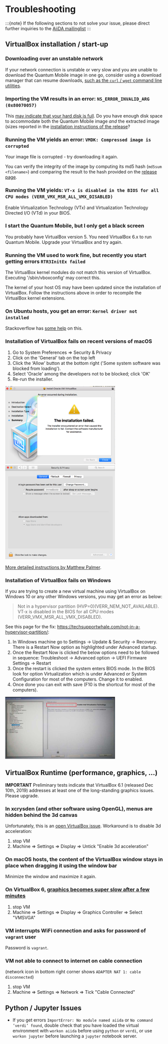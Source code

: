 # Troubleshooting

:::{note}
If the following sections to not solve your issue,
please direct further inquiries to the [AiiDA mailinglist](http://www.aiida.net/mailing-list/)
:::

## VirtualBox installation / start-up

### Downloading over an unstable network

If your network connection is unstable or very slow and you are unable to download the Quantum Mobile image in one go, consider using a download manager that can resume downloads, [such as the `curl` / `wget` command line utilities](https://superuser.com/a/529951/345438).

### Importing the VM results in an error: `NS_ERROR_INVALID_ARG (0x80070057)`

This [may indicate that your hard disk is full](https://www.virtualbox.org/ticket/18343).
Do you have enough disk space to accommodate both the Quantum Mobile image *and* the extracted image (sizes reported in the [installation instructions of the release](https://github.com/marvel-nccr/quantum-mobile/releases)?

### Running the VM yields an error: `VMDK: Compressed image is corrupted`

Your image file is corrupted - try downloading it again.

You can verify the integrity of the image by computing its md5 hash (`md5sum <filename>`) and comparing the result to the hash provided on the [release page](https://github.com/marvel-nccr/quantum-mobile/releases).

### Running the VM yields: `VT-x is disabled in the BIOS for all CPU modes (VERR_VMX_MSR_ALL_VMX_DISABLED)`

Enable Virtualization Technology (VTx) and Virtualization Technology Directed I/O (VTd) in your BIOS.

### I start the Quantum Mobile, but I only get a black screen

You probably have VirtualBox version 5. You need VirtualBox 6.x to run Quantum Mobile. Upgrade your VirtualBox and try again.

### Running the VM used to work fine, but recently you start getting errors `RTR3InitEx failed`

The VirtualBox kernel modules do not match this version of VirtualBox.
Executing '/sbin/vboxconfig' may correct this.

The kernel of your host OS may have been updated since the installation of VirtualBox. Follow the instructions above in order to recompile the VirtualBox kernel extensions.

### On Ubuntu hosts, you get an error: `Kernel driver not installed`

Stackoverflow has [some help](https://askubuntu.com/questions/920689/how-to-fix-modprobe-vboxdrv-error-in-virtualbox) on this.

### Installation of VirtualBox fails on recent versions of macOS

1. Go to System Preferences => Security & Privacy
2. Click on the 'General' tab on the top left
3. Click the ‘Allow’ button at the bottom right ('Some system software was blocked from loading').
4. Select 'Oracle' among the developers not to be blocked; click 'OK'
5. Re-run the installer.

<img src="images/mac_install_failed.png" width="350px">

<img src="images/mac_security_settings.png" width="350px">

[More detailed instructions by Matthew Palmer](https://matthewpalmer.net/blog/2017/12/10/install-virtualbox-mac-high-sierra/index.html).

### Installation of VirtualBox fails on Windows

If you are trying to create a new virtual machine using VirtualBox on Windows 10 or any other Windows versions, you may get an error as below:

> Not in a hypervisor partition (HVP=0)(VERR_NEM_NOT_AVAILABLE).
> VT-x is disabled in the BIOS for all CPU modes (VERR_VMX_MSR_ALL_VMX_DISABLED).

See this page for the fix: <https://techsupportwhale.com/not-in-a-hypervisor-partition/>:

1. In Windows machine go to Settings -> Update & Security -> Recovery. There is a Restart Now option as highlighted under Advanced startup.
2. Once the Restart Now is clicked the below options need to be followed in sequence: Troubleshoot → Advanced option → UEFI Firmware Settings → Restart
3. Once the restart is clicked the system enters BIOS mode. In the BIOS look for option Virtualization which is under Advanced or System Configuration for most of the computers. Change it to enabled.
4. Once done you can exit with save (F10 is the shortcut for most of the computers).

<img src="images/Enable-virtualization-in-Windows.jpg" width="350px">

## VirtualBox Runtime (performance, graphics, ...)

**IMPORTANT** Preliminary tests indicate that VirtualBox 6.1 (released Dec 10th, 2019) addresses at least one of the long-standing graphics issues. Please upgrade.

### In xcrysden (and other software using OpenGL), menus are hidden behind the 3d canvas

Unfortunately, this is an [open VirtualBox issue](https://www.virtualbox.org/ticket/11596#comment:4). Workaround is to disable 3d acceleration:

1. stop VM
2. Machine => Settings => Display => Untick "Enable 3d acceleration"  

### On macOS hosts, the content of the VirtualBox window stays in place when dragging it using the window bar

Minimize the window and maximize it again.

### On VirtualBox 6, [graphics becomes super slow after a few minutes](https://jsephler.co.uk/slow-laggy-poor-graphics-performance-linux-guest-virtualbox-6-0/)

1. stop VM
2. Machine => Settings => Display => Graphics Controller => Select "VMSVGA"

### VM interrupts WiFi connection and asks for password of `vagrant` user

Password is `vagrant`.

### VM not able to connect to internet on cable connection

(network icon in bottom right corner shows `ADAPTER NAT 1: cable disconnected`)

1. stop VM
2. Machine => Settings => Network => Tick "Cable Connected"

## Python / Jupyter Issues

- If you get errors `ImportError: No module named aiida` or `No command ’verdi’ found`,
  double check that you have loaded the virtual environment with `workon aiida` before using `python` or `verdi`,
  or use `workon jupyter` before launching a `jupyter` notebook server.
